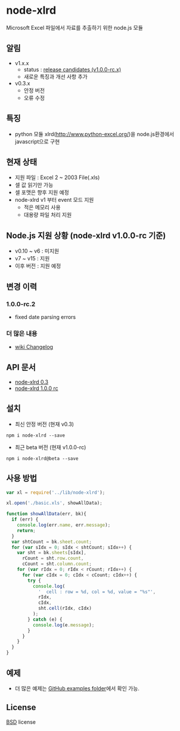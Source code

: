 # node-xlrd
Microsoft Excel 파일에서 자료를 추출하기 위한 node.js 모듈

## 알림
* v1.x.x
  * status : [release candidates (v1.0.0-rc.x)](https://github.com/gutkyu/node-xlrd/tree/main_v1)
  * 새로운 특징과 개선 사항 추가
* v0.3.x
  * 안정 버전
  * 오류 수정

## 특징
* python 모듈 xlrd(http://www.python-excel.org/)을 node.js환경에서 javascript으로 구현   

## 현재 상태
* 지원 파일 : Excel 2 ~ 2003 File(.xls)
* 셀 값 읽기만 가능
* 셀 포맷은 향후 지원 예정
* node-xlrd v1 부터 event 모드 지원
  * 적은 메모리 사용
  * 대용량 파일 처리 지원

## Node.js 지원 상황 (node-xlrd v1.0.0-rc 기준)
*  v0.10 ~ v6 : 미지원
*  v7 ~ v15 : 지원
*  이후 버전 : 지원 예정

## 변경 이력
### 1.0.0-rc.2
* fixed date parsing errors
### 더 많은 내용
* [wiki Changelog](https://github.com/gutkyu/node-xlrd/wiki/Changelog)
	
## API 문서
* [node-xlrd 0.3](https://github.com/gutkyu/node-xlrd/wiki/API-v0.3)
* [node-xlrd 1.0.0 rc](https://github.com/gutkyu/node-xlrd/wiki/API-v1.0.0-rc)

## 설치
* 최신 안정 버전 (현재 v0.3)
```console
npm i node-xlrd --save
```
* 최근 beta 버전 (현재 v1.0.0-rc)
```console
npm i node-xlrd@beta --save
```

## 사용 방법

```js
var xl = require('../lib/node-xlrd');

xl.open('./basic.xls', showAllData);

function showAllData(err, bk){
  if (err) {
    console.log(err.name, err.message);
    return;
  }
  var shtCount = bk.sheet.count;
  for (var sIdx = 0; sIdx < shtCount; sIdx++) {
    var sht = bk.sheets[sIdx],
      rCount = sht.row.count,
      cCount = sht.column.count;
    for (var rIdx = 0; rIdx < rCount; rIdx++) {
      for (var cIdx = 0; cIdx < cCount; cIdx++) {
        try {
          console.log(
            '  cell : row = %d, col = %d, value = "%s"',
            rIdx,
            cIdx,
            sht.cell(rIdx, cIdx)
          );
        } catch (e) {
          console.log(e.message);
        }
      }
    }
  }
}
```
## 예제
* 더 많은 예제는 [GitHub examples folder](https://github.com/gutkyu/node-xlrd/tree/master/examples)에서 확인 가능.

## License
[BSD](https://github.com/gutkyu/node-xlrd/blob/master/LICENSE) license

